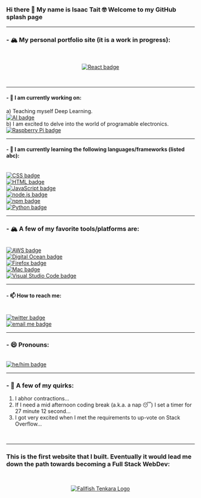 ### Hi there 👋 My name is Isaac Tait 🤓 Welcome to my GitHub splash page 

---
### - 🏔 My personal portfolio site (it is a work in progress):
<br />
<p align="center">
    <a href="https://www.mountaintopcoding.com" target="_blank">
        <img src="https://raw.githubusercontent.com/Isaac-Tait/Isaac-Tait/master/icons/react.svg" alt="React badge" style="vertical-align:top margin:6px 4px">
    </a>
</p>
<br />

---
#### - 🔭 I am currently working on: 
a) Teaching myself Deep Learning.
<br />
<a href=#>
  <img src="https://raw.githubusercontent.com/Isaac-Tait/Isaac-Tait/master/icons/ai.svg" alt="AI badge" style="vertical-align:top margin:6px 4px">
</a>
<br/>
b) I am excited to delve into the world of programable electronics.
<br />
<a href=#>
  <img src="https://raw.githubusercontent.com/Isaac-Tait/Isaac-Tait/master/icons/raspberrypi.svg" alt="Raspberry Pi badge" style="vertical-align:top margin:6px 4px">
</a>
<br />

---
#### - 🌱 I am currently learning the following languages/frameworks (listed abc):
<br />
<a href=#>
  <img src="https://raw.githubusercontent.com/Isaac-Tait/Isaac-Tait/master/icons/css3.svg" alt="CSS badge" style="vertical-align:top margin:6px 4px">
</a>
<br />
<a href=#>
  <img src="https://raw.githubusercontent.com/Isaac-Tait/Isaac-Tait/master/icons/html.svg" alt="HTML badge" style="vertical-align:top margin:6px 4px">
</a>
<br />
<a href=#>
  <img src="https://raw.githubusercontent.com/Isaac-Tait/Isaac-Tait/master/icons/js.svg" alt="JavaScript badge" style="vertical-align:top margin:6px 4px">
</a>
<br />
<a href=#>
  <img src="https://raw.githubusercontent.com/Isaac-Tait/Isaac-Tait/master/icons/nodejs_larger.svg" alt="node.js badge" style="vertical-align:top margin:6px 4px">
</a>
<br />
<a href=#>
  <img src="https://raw.githubusercontent.com/Isaac-Tait/Isaac-Tait/master/icons/npm.svg" alt="npm badge" style="vertical-align:top margin:6px 4px">
</a>
<br />
<a href=#>
  <img src="https://raw.githubusercontent.com/Isaac-Tait/Isaac-Tait/master/icons/python.svg" alt="Python badge" style="vertical-align:top margin:6px 4px">
</a>
<br />

---
### - 🏔 A few of my favorite tools/platforms are: 
<br />
<a href=#>
  <img src="https://raw.githubusercontent.com/Isaac-Tait/Isaac-Tait/master/icons/aws.svg" alt="AWS badge" style="vertical-align:top margin:6px 4px">
</a>
<br />
<a href=#>
  <img src="https://raw.githubusercontent.com/Isaac-Tait/Isaac-Tait/master/icons/digitalocean.svg" alt="Digital Ocean badge" style="vertical-align:top margin:6px 4px">
</a>
<br />
<a href=#>
  <img src="https://raw.githubusercontent.com/Isaac-Tait/Isaac-Tait/master/icons/firefox.svg" alt="Firefox badge" style="vertical-align:top margin:6px 4px">
</a>
<br />
<a href=#>
  <img src="https://raw.githubusercontent.com/Isaac-Tait/Isaac-Tait/master/icons/mac.svg" alt="Mac badge" style="vertical-align:top margin:6px 4px">
</a>
<br />
<a href=#>
  <img src="https://raw.githubusercontent.com/Isaac-Tait/Isaac-Tait/master/icons/visualstudio_code.svg" alt="Visual Studio Code badge" style="vertical-align:top margin:6px 4px">
</a>
<br />

---
#### - 📫 How to reach me:
<br />
<a href="https://twitter.com/Isaac_Tait_83" target="_blank">
  <img src="https://raw.githubusercontent.com/Isaac-Tait/Isaac-Tait/master/icons/twitter.svg" alt="twitter badge" style="vertical-align:top margin:6px 4px">
</a> 
<br />
<a href="mailto:isaac@mountaintopcoding.com">
  <img src="https://raw.githubusercontent.com/Isaac-Tait/Isaac-Tait/master/icons/email_me.svg" alt="email me badge" style="vertical-align:top margin:6px 4px">
</a> 
<br />

---
### - 😄 Pronouns: 
<br />
<a href=#>
  <img src="https://raw.githubusercontent.com/Isaac-Tait/Isaac-Tait/master/icons/hehim.svg" alt="he/him badge" style="vertical-align:top margin:6px 4px">
</a>  
<br />

---
### - 🌋 A few of my quirks: 
1) I abhor contractions...
2) If I need a mid afternoon coding break (a.k.a. a nap 😴) I set a timer for 27 minute 12 second...
3) I got very excited when I met the requirements to up-vote on Stack Overflow...
<br />

---
### This is the first website that I built. Eventually it would lead me down the path towards becoming a Full Stack WebDev:
<br />
<p align="center">
    <a href="http://www.fallfishtenkara.com">
        <img src="https://github.com/Isaac-Tait/Isaac-Tait/blob/master/icons/FfT-logo-small.png" alt="Fallfish Tenkara Logo" style="vertical-align:top margin:6px 4px">
    </a>
</p>